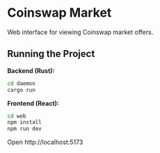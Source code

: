 # Coinswap Market

Web interface for viewing Coinswap market offers.

## Running the Project

**Backend (Rust):**
```bash
cd daemon
cargo run
```

**Frontend (React):**
```bash
cd web
npm install
npm run dev
```

Open http://localhost:5173
